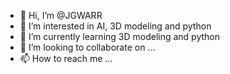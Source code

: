 - 👋 Hi, I’m @JGWARR
- 👀 I’m interested in AI, 3D modeling and python 
- 🌱 I’m currently learning 3D modeling and python
- 💞️ I’m looking to collaborate on ...
- 📫 How to reach me ...

<!---
JGWARR/JGWARR is a ✨ special ✨ repository because its `README.md` (this file) appears on your GitHub profile.
You can click the Preview link to take a look at your changes.
--->
